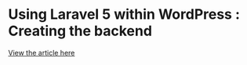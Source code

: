 # Using Laravel 5 within WordPress : Creating the backend

[View the article here](http://rundef.com/using-laravel-within-wordpress-backend)
